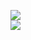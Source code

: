 [![](https://img.shields.io/badge/Made%20With-Github%20Spray-lightgrey.svg?style=for-the-badge&logo=github)](https://github.com/Annihil/github-spray#22585)  
[![](https://i.imgur.com/2DrTn0Z.gif)](https://github.com/Annihil/github-spray)